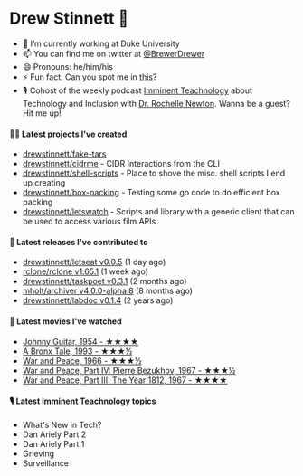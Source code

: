 
# Drew Stinnett 👋

- 🔭 I’m currently working at Duke University
- 📫 You can find me on twitter at [@BrewerDrewer](https://twitter.com/BrewerDrewer)
- 😄 Pronouns: he/him/his
- ⚡ Fun fact: Can you spot me in [this](https://www.youtube.com/watch?v=oL9WnB0qHBA)?
- 🎙 Cohost of the weekly podcast [Imminent Teachnology](https://podcast.imminentteachnology.com/) about Technology and Inclusion with [Dr. Rochelle Newton](https://www.linkedin.com/in/drrochellenewton/). Wanna be a guest? Hit me up!

#### 👨‍💻 Latest projects I've created
- [drewstinnett/fake-tars](https://github.com/drewstinnett/fake-tars)
- [drewstinnett/cidrme](https://github.com/drewstinnett/cidrme) - CIDR Interactions from the CLI
- [drewstinnett/shell-scripts](https://github.com/drewstinnett/shell-scripts) - Place to shove the misc. shell scripts I end up creating
- [drewstinnett/box-packing](https://github.com/drewstinnett/box-packing) - Testing some go code to do efficient box packing
- [drewstinnett/letswatch](https://github.com/drewstinnett/letswatch) - Scripts and library with a generic client that can be used to access various film APIs

#### 🚀 Latest releases I've contributed to
- [drewstinnett/letseat v0.0.5](https://github.com/drewstinnett/letseat/releases/tag/v0.0.5) (1 day ago)
- [rclone/rclone v1.65.1](https://github.com/rclone/rclone/releases/tag/v1.65.1) (1 week ago)
- [drewstinnett/taskpoet v0.3.1](https://github.com/drewstinnett/taskpoet/releases/tag/v0.3.1) (2 months ago)
- [mholt/archiver v4.0.0-alpha.8](https://github.com/mholt/archiver/releases/tag/v4.0.0-alpha.8) (8 months ago)
- [drewstinnett/labdoc v0.1.4](https://github.com/drewstinnett/labdoc/releases/tag/v0.1.4) (2 years ago)

#### 🍿 Latest movies I've watched
- [Johnny Guitar, 1954 - ★★★★](https://letterboxd.com/mondodrew/film/johnny-guitar/)
- [A Bronx Tale, 1993 - ★★★½](https://letterboxd.com/mondodrew/film/a-bronx-tale/)
- [War and Peace, 1966 - ★★★½](https://letterboxd.com/mondodrew/film/war-and-peace-1966/)
- [War and Peace, Part IV: Pierre Bezukhov, 1967 - ★★★½](https://letterboxd.com/mondodrew/film/war-and-peace-part-iv-pierre-bezukhov/)
- [War and Peace, Part III: The Year 1812, 1967 - ★★★★](https://letterboxd.com/mondodrew/film/war-and-peace-part-iii-the-year-1812/)

#### 🎙 Latest [Imminent Teachnology](https://podcast.imminentteachnology.com/) topics
- What&#39;s New in Tech?
- Dan Ariely Part 2
- Dan Ariely Part 1
- Grieving
- Surveillance
